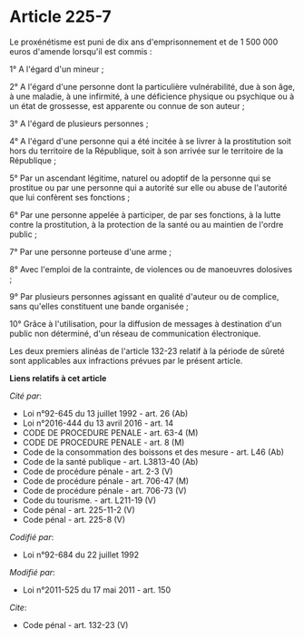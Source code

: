 # Article 225-7

Le proxénétisme est puni de dix ans d'emprisonnement et de 1 500 000 euros d'amende lorsqu'il est commis : 

1° A l'égard d'un mineur ; 

2° A l'égard d'une personne dont la particulière vulnérabilité, due à son âge, à une maladie, à une infirmité, à une
déficience physique ou psychique ou à un état de grossesse, est apparente ou connue de son auteur ; 

3° A l'égard de plusieurs personnes ; 

4° A l'égard d'une personne qui a été incitée à se livrer à la prostitution soit hors du territoire de la République, soit à
son arrivée sur le territoire de la République ; 

5° Par un ascendant légitime, naturel ou adoptif de la personne qui se prostitue ou par une personne qui a autorité sur elle
ou abuse de l'autorité que lui confèrent ses fonctions ; 

6° Par une personne appelée à participer, de par ses fonctions, à la lutte contre la prostitution, à la protection de la
santé ou au maintien de l'ordre public ; 

7° Par une personne porteuse d'une arme ; 

8° Avec l'emploi de la contrainte, de violences ou de manoeuvres dolosives ; 

9° Par plusieurs personnes agissant en qualité d'auteur ou de complice, sans qu'elles constituent une bande organisée ; 

10° Grâce à l'utilisation, pour la diffusion de messages à destination d'un public non déterminé, d'un réseau de
communication électronique. 

Les deux premiers alinéas de l'article 132-23 relatif à la période de sûreté sont applicables aux infractions prévues par le
présent article.

**Liens relatifs à cet article**

_Cité par_:

  - Loi n°92-645 du 13 juillet 1992 - art. 26 (Ab)
  - Loi n°2016-444 du 13 avril 2016 - art. 14
  - CODE DE PROCEDURE PENALE - art. 63-4 (M)
  - CODE DE PROCEDURE PENALE - art. 8 (M)
  - Code de la consommation des boissons et des mesure - art. L46 (Ab)
  - Code de la santé publique - art. L3813-40 (Ab)
  - Code de procédure pénale - art. 2-3 (V)
  - Code de procédure pénale - art. 706-47 (M)
  - Code de procédure pénale - art. 706-73 (V)
  - Code du tourisme. - art. L211-19 (V)
  - Code pénal - art. 225-11-2 (V)
  - Code pénal - art. 225-8 (V)

_Codifié par_:

  - Loi n°92-684 du 22 juillet 1992

_Modifié par_:

  - Loi n°2011-525 du 17 mai 2011 - art. 150

_Cite_:

  - Code pénal - art. 132-23 (V)
